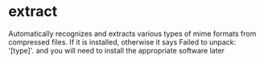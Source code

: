 # extract
Automatically recognizes and extracts various types of mime formats from compressed files. If it is installed, otherwise it says Failed to unpack: '[type]'. and you will need to install the appropriate software later
